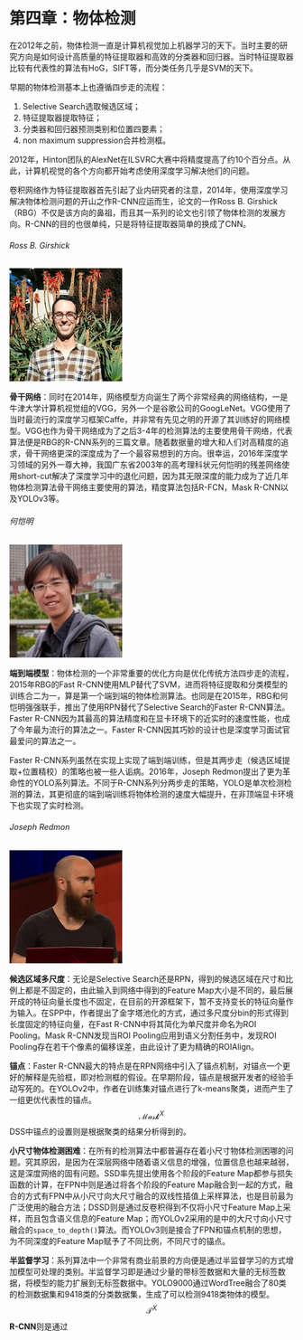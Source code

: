 # 第四章：物体检测

在2012年之前，物体检测一直是计算机视觉加上机器学习的天下。当时主要的研究方向是如何设计高质量的特征提取器和高效的分类器和回归器。当时特征提取器比较有代表性的算法有HoG，SIFT等，而分类任务几乎是SVM的天下。

早期的物体检测基本上也遵循四步走的流程：

1. Selective Search选取候选区域；
2. 特征提取器提取特征；
3. 分类器和回归器预测类别和位置四要素；
4. non maximum suppression合并检测框。

2012年，Hinton团队的AlexNet在ILSVRC大赛中将精度提高了约10个百分点。从此，计算机视觉的各个方向都开始考虑使用深度学习解决他们的问题。

卷积网络作为特征提取器首先引起了业内研究者的注意，2014年，使用深度学习解决物体检测问题的开山之作R-CNN应运而生，论文的一作Ross B. Girshick（RBG）不仅是该方向的鼻祖，而且其一系列的论文也引领了物体检测的发展方向。R-CNN的目的也很单纯，只是将特征提取器简单的换成了CNN。

###### Ross B. Girshick

![](/assets/ObjectDetection_1.png)

**骨干网络**：同时在2014年，网络模型方向诞生了两个非常经典的网络结构，一是牛津大学计算机视觉组的VGG，另外一个是谷歌公司的GoogLeNet。VGG使用了当时最流行的深度学习框架Caffe，并非常有先见之明的开源了其训练好的网络模型。VGG也作为骨干网络成为了之后3-4年的检测算法的主要使用骨干网络，代表算法便是RBG的R-CNN系列的三篇文章。随着数据量的增大和人们对高精度的追求，骨干网络更深的深度成为了一个最容易想到的方向。很幸运，2016年深度学习领域的另外一尊大神，我国广东省2003年的高考理科状元何恺明的残差网络使用short-cut解决了深度学习中的退化问题，因为其无限深度的能力成为了近几年物体检测算法骨干网络主要使用的算法，精度算法包括R-FCN，Mask R-CNN以及YOLOv3等。

###### 何恺明

![](/assets/ObjectDetection_2.png)

**端到端模型**：物体检测的一个非常重要的优化方向是优化传统方法四步走的流程，2015年RBG的Fast R-CNN使用MLP替代了SVM，进而将特征提取和分类模型的训练合二为一，算是第一个端到端的物体检测算法。也同是在2015年，RBG和何恺明强强联手，推出了使用RPN替代了Selective Search的Faster R-CNN算法。Faster R-CNN因为其最高的算法精度和在显卡环境下的近实时的速度性能，也成了今年最为流行的算法之一。Faster R-CNN因其巧妙的设计也是深度学习面试官最爱问的算法之一。

Faster R-CNN系列虽然在实现上实现了端到端训练，但是其两步走（候选区域提取+位置精校）的策略也被一些人诟病。2016年，Joseph Redmon提出了更为革命性的YOLO系列算法。不同于R-CNN系列分两步走的策略，YOLO是单次检测检测的算法，其更彻底的端到端训练将物体检测的速度大幅提升，在非顶端显卡环境下也实现了实时检测。

###### Joseph Redmon

![](/assets/ObjectDetection_3.png)

**候选区域多尺度**：无论是Selective Search还是RPN，得到的候选区域在尺寸和比例上都是不固定的，由此输入到网络中得到的Feature Map大小是不同的，最后展开成的特征向量长度也不固定，在目前的开源框架下，暂不支持变长的特征向量作为输入。在SPP中，作者提出了金字塔池化的方式，通过多尺度分bin的形式得到长度固定的特征向量，在Fast R-CNN中将其简化为单尺度并命名为ROI Pooling。Mask R-CNN发现当ROI Pooling应用到语义分割任务中，发现ROI Pooling存在若干个像素的偏移误差，由此设计了更为精确的ROIAlign。

**锚点**：Faster R-CNN最大的特点是在RPN网络中引入了锚点机制，对锚点一个更好的解释是先验框，即对检测框的假设。在早期阶段，锚点是根据开发者的经验手动写死的。在YOLOv2中，作者在训练集对锚点进行了k-means聚类，进而产生了一组更优代表性的锚点。$$\mathcal{Mask}^X$$ DSS中锚点的设置则是根据聚类的结果分析得到的。

**小尺寸物体检测困难**：在所有的检测算法中都普遍存在着小尺寸物体检测困哪的问题。究其原因，是因为在深层网络中随着语义信息的增强，位置信息也越来越弱，这是深度网络的固有问题。SSD率先提出使用各个阶段的Feature Map都参与损失函数的计算，在FPN中则是通过将各个阶段的Feature Map融合到一起的方式，融合的方式有FPN中从小尺寸向大尺寸融合的双线性插值上采样算法，也是目前最为广泛使用的融合方法；DSSD则是通过反卷积得到不仅将小尺寸Feature Map上采样，而且包含语义信息的Feature Map；而YOLOv2采用的是中的大尺寸向小尺寸融合的`space_to_depth()`算法。而YOLOv3则是接合了FPN和锚点机制的思想，为不同深度的Feature Map赋予了不同比例，不同尺寸的锚点。

**半监督学习**：系列算法中一个非常有商业前景的方向便是通过半监督学习的方式增加模型可处理的类别。半监督学习即是通过少量的带标签数据和大量的无标签数据，将模型的能力扩展到无标签数据中。YOLO9000通过WordTree融合了80类的检测数据集和9418类的分类数据集，生成了可以检测9418类物体的模型。$$\mathcal{T}^X$$ **R-CNN**则是通过

